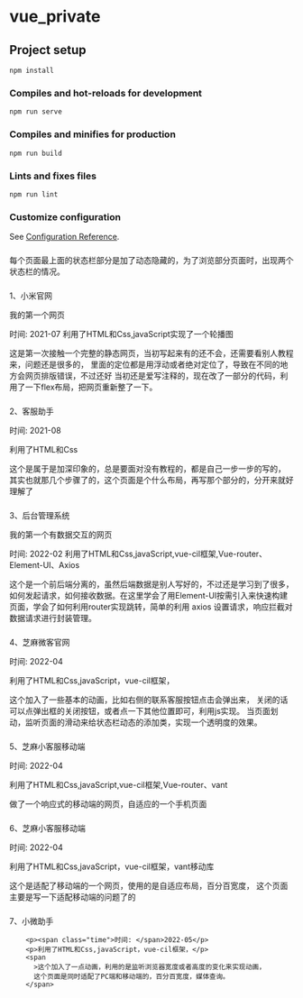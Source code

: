 # vue_private

## Project setup
```
npm install
```

### Compiles and hot-reloads for development
```
npm run serve
```

### Compiles and minifies for production
```
npm run build
```

### Lints and fixes files
```
npm run lint
```

### Customize configuration
See [Configuration Reference](https://cli.vuejs.org/config/).


###
每个页面最上面的状态栏部分是加了动态隐藏的，为了浏览部分页面时，出现两个状态栏的情况。

###
1、小米官网

我的第一个网页

时间: 2021-07
利用了HTML和Css,javaScript实现了一个轮播图

这是第一次接触一个完整的静态网页，当初写起来有的还不会，还需要看别人教程来，问题还是很多的， 里面的定位都是用浮动或者绝对定位了，导致在不同的地方会网页排版错误，不过还好 当初还是爱写注释的，现在改了一部分的代码，利用了一下flex布局，把网页重新整了一下。

###
2、客服助手

时间: 2021-08

利用了HTML和Css

这个是属于是加深印象的，总是要面对没有教程的，都是自己一步一步的写的， 其实也就那几个步骤了的，这个页面是个什么布局，再写那个部分的，分开来就好理解了


###
3、后台管理系统

我的第一个有数据交互的网页

时间: 2022-02
利用了HTML和Css,javaScript,vue-cil框架,Vue-router、Element-UI、Axios

这个是一个前后端分离的，虽然后端数据是别人写好的，不过还是学习到了很多，如何发起请求，如何接收数据。在这里学会了用Element-UI按需引入来快速构建页面，学会了如何利用router实现跳转，简单的利用 axios 设置请求，响应拦截对数据请求进行封装管理。

###
4、芝麻微客官网

时间: 2022-04

利用了HTML和Css,javaScript，vue-cil框架，

这个加入了一些基本的动画，比如右侧的联系客服按钮点击会弹出来， 关闭的话可以点弹出框的关闭按钮，或者点一下其他位置即可，利用js实现。 当页面划动，监听页面的滑动来给状态栏动态的添加类，实现一个透明度的效果。

###
5、芝麻小客服移动端

时间: 2022-04

利用了HTML和Css,javaScript,vue-cil框架,Vue-router、vant

做了一个响应式的移动端的网页，自适应的一个手机页面

### 
6、芝麻小客服移动端

时间: 2022-04

利用了HTML和Css,javaScript，vue-cil框架，vant移动库

这个是适配了移动端的一个网页，使用的是自适应布局，百分百宽度，
这个页面主要是写一下适配移动端的问题了的


###
7、小微助手</span>

        <p><span class="time">时间: </span>2022-05</p>
        <p>利用了HTML和Css,javaScript，vue-cil框架，</p>
        <span
          >这个加入了一点动画，利用的是监听浏览器宽度或者高度的变化来实现动画，
          这个页面是同时适配了PC端和移动端的，百分百宽度，媒体查询。
        </span>

